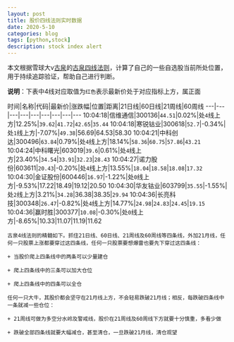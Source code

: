 ```yaml
---
layout: post
title: 股价四线法则实时数据
date: 2020-5-10
categories: blog
tags: [python,stock]
description: stock index alert
---
```



本文根据雪球大v[古泉](https://xueqiu.com/u/7148646888)的[古泉四线法则](https://xueqiu.com/7148646888/130498192)，计算了自己的一些自选股当前所处位置，用于持续追踪验证，帮助自己进行判断。

**说明**：下表中4线对应取值为`红色`表示最新价处于对应指标上方，属正面

时间|名称|代码|最新价|涨跌幅|位置|距离|21日线|60日线|21周线|60周线
---|---|---|---|---|---|---|---|---
10:04:18|信维通信|300136|`44.51`|0.02%|处`4`线上方|12.25%|`39.62`|`41.72`|`42.65`|`35.44`
10:04:18|寒锐钴业|300618|`52.7`|-0.34%|处`1`线上方|-7.07%|`49.38`|56.69|64.53|58.30
10:04:21|中科创达|300496|`63.84`|0.79%|处`4`线上方|18.14%|`58.36`|`60.75`|`57.86`|`43.21`
10:04:24|中科曙光|603019|`39.6`|0.61%|处`4`线上方|23.40%|`34.54`|`33.91`|`32.23`|`28.43`
10:04:27|诺力股份|603611|`20.43`|-0.20%|处`4`线上方|13.55%|`18.04`|`18.58`|`18.08`|`17.32`
10:04:30|金证股份|600446|`16.97`|-1.22%|处`0`线上方|-9.53%|17.22|18.49|19.12|20.50
10:04:30|华友钴业|603799|`35.55`|-1.55%|处`2`线上方|3.21%|`34.28`|36.38|38.35|`29.94`
10:04:36|长亮科技|300348|`26.47`|-0.82%|处`4`线上方|14.77%|`24.98`|`24.83`|`24.45`|`19.15`
10:04:36|赢时胜|300377|`10.08`|-0.30%|处`0`线上方|-8.65%|10.33|11.07|11.19|11.62

```
古泉4线法则的精髓如下。抓住21日线、60日线、21周线及60周线等四条线，外加21月线，任何一只股票上涨都要穿过这四条线，任何一只股票要想爆雷也要先下穿过这四条线：

+ 当股价爬上四条线中的两条可以少量建仓

+ 爬上四条线中的三条可以加大仓位

+ 爬上四条线中的四条可以全仓

任何一只大牛，其股价都会坚守在21月线上方，不会轻易跌破21月线；相反，每跌破四条线中一条就减一些仓位：

+ 21周线可做为多空分水岭及警戒线，股价在21周线及60周线下方就要十分慎重，多看少做

+ 跌破全部四条线就要大幅减仓，甚至清仓，一旦跌破21月线，清仓观望
```